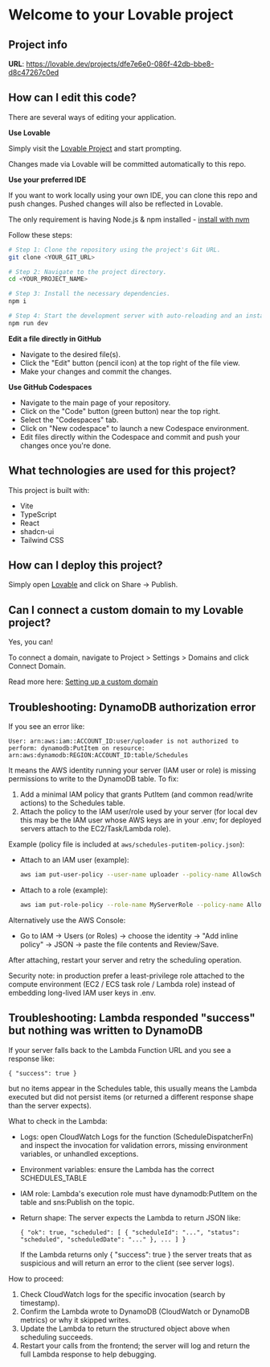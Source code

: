 # Welcome to your Lovable project

## Project info

**URL**: https://lovable.dev/projects/dfe7e6e0-086f-42db-bbe8-d8c47267c0ed

## How can I edit this code?

There are several ways of editing your application.

**Use Lovable**

Simply visit the [Lovable Project](https://lovable.dev/projects/dfe7e6e0-086f-42db-bbe8-d8c47267c0ed) and start prompting.

Changes made via Lovable will be committed automatically to this repo.

**Use your preferred IDE**

If you want to work locally using your own IDE, you can clone this repo and push changes. Pushed changes will also be reflected in Lovable.

The only requirement is having Node.js & npm installed - [install with nvm](https://github.com/nvm-sh/nvm#installing-and-updating)

Follow these steps:

```sh
# Step 1: Clone the repository using the project's Git URL.
git clone <YOUR_GIT_URL>

# Step 2: Navigate to the project directory.
cd <YOUR_PROJECT_NAME>

# Step 3: Install the necessary dependencies.
npm i

# Step 4: Start the development server with auto-reloading and an instant preview.
npm run dev
```

**Edit a file directly in GitHub**

- Navigate to the desired file(s).
- Click the "Edit" button (pencil icon) at the top right of the file view.
- Make your changes and commit the changes.

**Use GitHub Codespaces**

- Navigate to the main page of your repository.
- Click on the "Code" button (green button) near the top right.
- Select the "Codespaces" tab.
- Click on "New codespace" to launch a new Codespace environment.
- Edit files directly within the Codespace and commit and push your changes once you're done.

## What technologies are used for this project?

This project is built with:

- Vite
- TypeScript
- React
- shadcn-ui
- Tailwind CSS

## How can I deploy this project?

Simply open [Lovable](https://lovable.dev/projects/dfe7e6e0-086f-42db-bbe8-d8c47267c0ed) and click on Share -> Publish.

## Can I connect a custom domain to my Lovable project?

Yes, you can!

To connect a domain, navigate to Project > Settings > Domains and click Connect Domain.

Read more here: [Setting up a custom domain](https://docs.lovable.dev/features/custom-domain#custom-domain)

## Troubleshooting: DynamoDB authorization error

If you see an error like:

```
User: arn:aws:iam::ACCOUNT_ID:user/uploader is not authorized to perform: dynamodb:PutItem on resource: arn:aws:dynamodb:REGION:ACCOUNT_ID:table/Schedules
```

It means the AWS identity running your server (IAM user or role) is missing permissions to write to the DynamoDB table. To fix:

1. Add a minimal IAM policy that grants PutItem (and common read/write actions) to the Schedules table.
2. Attach the policy to the IAM user/role used by your server (for local dev this may be the IAM user whose AWS keys are in your .env; for deployed servers attach to the EC2/Task/Lambda role).

Example (policy file is included at `aws/schedules-putitem-policy.json`):

- Attach to an IAM user (example):

  ```sh
  aws iam put-user-policy --user-name uploader --policy-name AllowSchedulesPutItem --policy-document file://aws/schedules-putitem-policy.json
  ```

- Attach to a role (example):

  ```sh
  aws iam put-role-policy --role-name MyServerRole --policy-name AllowSchedulesPutItem --policy-document file://aws/schedules-putitem-policy.json
  ```

Alternatively use the AWS Console:

- Go to IAM → Users (or Roles) → choose the identity → "Add inline policy" → JSON → paste the file contents and Review/Save.

After attaching, restart your server and retry the scheduling operation.

Security note: in production prefer a least-privilege role attached to the compute environment (EC2 / ECS task role / Lambda role) instead of embedding long-lived IAM user keys in .env.

## Troubleshooting: Lambda responded "success" but nothing was written to DynamoDB

If your server falls back to the Lambda Function URL and you see a response like:

```
{ "success": true }
```

but no items appear in the Schedules table, this usually means the Lambda executed but did not persist items (or returned a different response shape than the server expects).

What to check in the Lambda:

- Logs: open CloudWatch Logs for the function (ScheduleDispatcherFn) and inspect the invocation for validation errors, missing environment variables, or unhandled exceptions.
- Environment variables: ensure the Lambda has the correct SCHEDULES_TABLE
- IAM role: Lambda's execution role must have dynamodb:PutItem on the table and sns:Publish on the topic.
- Return shape: The server expects the Lambda to return JSON like:

  ```
  { "ok": true, "scheduled": [ { "scheduleId": "...", "status": "scheduled", "scheduledDate": "..." }, ... ] }
  ```

  If the Lambda returns only { "success": true } the server treats that as suspicious and will return an error to the client (see server logs).

How to proceed:

1. Check CloudWatch logs for the specific invocation (search by timestamp).
2. Confirm the Lambda wrote to DynamoDB (CloudWatch or DynamoDB metrics) or why it skipped writes.
3. Update the Lambda to return the structured object above when scheduling succeeds.
4. Restart your calls from the frontend; the server will log and return the full Lambda response to help debugging.
